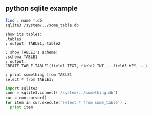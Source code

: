 python sqlite example
-----


```bash
find . name *.db
sqlite3 /system/../some_table.db
```


```sqlite3
show its tables:
.tables 
; output: TABLE1, table2

; show TABLE1's scheme: 
.schema TABLE1
; output:
CREATE TABLE TABLE1(field1 TEXT, field2 INT ,..field3 KEY, ..)

; print something from TABLE1
select * from TABLE1;
```

```python
import sqlite3
conn = sqlite3.connect('/system/../something.db')
cur = con.cursor()
for item in cur.execute('select * from some_table') :
  print item
```

